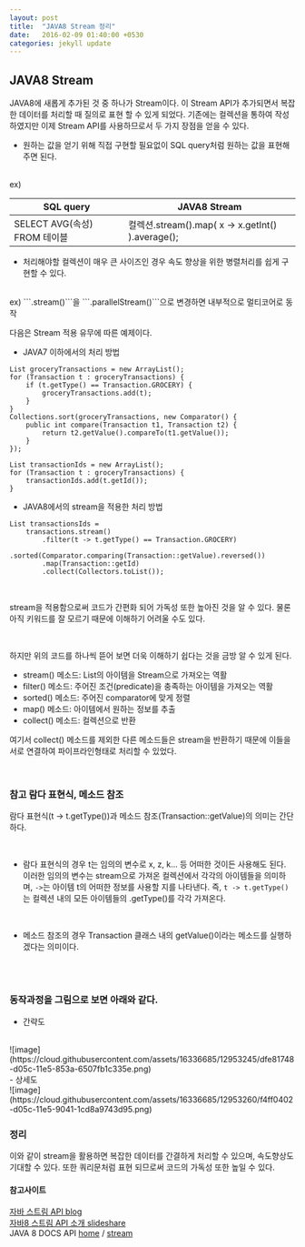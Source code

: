 ```yaml
---
layout: post
title:  "JAVA8 Stream 정리"
date:   2016-02-09 01:40:00 +0530
categories: jekyll update
---
```


## JAVA8 Stream
JAVA8에 새롭게 추가된 것 중 하나가 Stream이다.
이 Stream API가 추가되면서 복잡한 데이터를 처리할 때 질의로 표현 할 수 있게 되었다.
기존에는 컬렉션을 통하여 작성하였지만 이제 Stream API를 사용하므로서 두 가지 장점을 얻을 수 있다.
- 원하는 값을 얻기 위해 직접 구현할 필요없이 SQL query처럼 원하는 값을 표현해 주면 된다.
<br>
ex)

| SQL query | JAVA8 Stream |
| --- | --- |
| SELECT AVG(속성) FROM 테이블 | 컬렉션.stream().map( x -> x.getInt() ).average(); |

- 처리해야할 컬렉션이 매우 큰 사이즈인 경우 속도 향상을 위한 병렬처리를 쉽게 구현할 수 있다.
<br>
ex) ```.stream()```을 ```.parallelStream()```으로 변경하면 내부적으로 멀티코어로 동작

<br>

다음은 Stream 적용 유무에 따른 예제이다.

- JAVA7 이하에서의 처리 방법

```
List groceryTransactions = new ArrayList();
for (Transaction t : groceryTransactions) {
    if (t.getType() == Transaction.GROCERY) {
        groceryTransactions.add(t);
    }
}
Collections.sort(groceryTransactions, new Comparator() {
    public int compare(Transaction t1, Transaction t2) {
        return t2.getValue().compareTo(t1.getValue());
    }
});

List transactionIds = new ArrayList();
for (Transaction t : groceryTransactions) {
    transactionIds.add(t.getId());
}
``` 

- JAVA8에서의 stream을 적용한 처리 방법

```
List transactionsIds = 
    transactions.stream()
        .filter(t -> t.getType() == Transaction.GROCERY)
        .sorted(Comparator.comparing(Transaction::getValue).reversed())
        .map(Transaction::getId)
        .collect(Collectors.toList());
```

<br>

stream을 적용함으로써 코드가 간편화 되어 가독성 또한 높아진 것을 알 수 있다. 물론 아직 키워드를 잘 모르기 때문에 이해하기 어려울 수도 있다.

<br>

하지만 위의 코드를 하나씩 뜯어 보면 더욱 이해하기 쉽다는 것을 금방 알 수 있게 된다.

- stream() 메소드: List의 아이템을 Stream으로 가져오는 역활
- filter() 메소드: 주어진 조건(predicate)을 충족하는 아이템을 가져오는 역활
- sorted() 메소드: 주어진 comparator에 맞게 정렬
- map() 메소드: 아이템에서 원하는 정보를 추출
- collect() 메소드: 컬렉션으로 반환
 
여기서 collect() 메소드를 제외한 다른 메소드들은 stream을 반환하기 때문에 이들을 서로 연결하여 파이프라인형태로 처리할 수 있었다.

<br>

### 참고 람다 표현식, 메소드 참조
람다 표현식(t -> t.getType())과 메소드 참조(Transaction::getValue)의 의미는 간단하다.

<br>

- 람다 표현식의 경우 t는 임의의 변수로 x, z, k... 등 어떠한 것이든 사용해도 된다. 이러한 임의의 변수는 stream으로 가져온 컬렉션에서 각각의 아이템들을 의미하며, ```->```는 아이템 t의 어떠한 정보를 사용할 지를 나타낸다.
즉, ```t -> t.getType()```는 컬렉션 내의 모든 아이템들의 .getType()를 각각 가져온다.

<br>

- 메소드 참조의 경우 Transaction 클래스 내의 getValue()이라는 메소드를 실행하겠다는 의미이다.

<br>
<br>

### 동작과정을 그림으로 보면 아래와 같다.
- 간략도
<br>
![image](https://cloud.githubusercontent.com/assets/16336685/12953245/dfe81748-d05c-11e5-853a-6507fb1c335e.png)
<br>
- 상세도
<br>
![image](https://cloud.githubusercontent.com/assets/16336685/12953260/f4ff0402-d05c-11e5-9041-1cd8a9743d95.png)

### 정리
이와 같이 stream을 활용하면 복잡한 데이터를 간결하게 처리할 수 있으며, 속도향상도 기대할 수 있다. 또한 쿼리문처럼 표현 되므로써 코드의 가독성 또한 높일 수 있다.


#### 참고사이트
[자바 스트림 API blog](http://starplatina.tistory.com/entry/%EC%9E%90%EB%B0%94-%EC%8A%A4%ED%8A%B8%EB%A6%BC-API#recentTrackback)
<br>
[자바8 스트림 API 소개 slideshare](http://www.slideshare.net/madvirus/8-api)
<br>
JAVA 8 DOCS API [home](https://docs.oracle.com/javase/8/docs/api/) /  [stream](https://docs.oracle.com/javase/8/docs/api/java/util/stream/package-summary.html)
